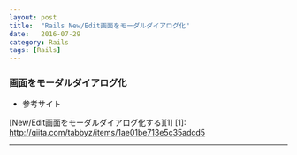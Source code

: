 ```yaml
---
layout: post
title:  "Rails New/Edit画面をモーダルダイアログ化"
date:   2016-07-29
category: Rails
tags: [Rails]
---
```


### 画面をモーダルダイアログ化    
- 参考サイト    

[New/Edit画面をモーダルダイアログ化する][1]
[1]: http://qiita.com/tabbyz/items/1ae01be713e5c35adcd5

---
